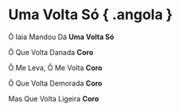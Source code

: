 # Uma Volta Só  { .angola }

Ô Iaia Mandou Dá
**Uma Volta Só**

Ô Que Volta Danada 
**Coro**

Ô Me Leva, Ô Me Volta
**Coro** 

Ô Que Volta Demorada 
**Coro**

Mas Que Volta Ligeira 
**Coro**